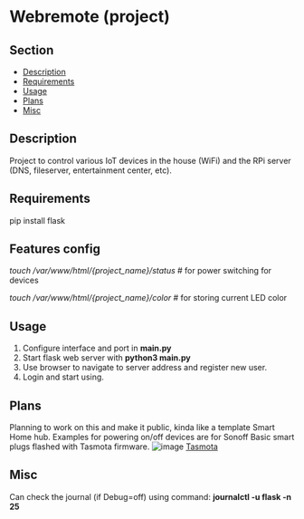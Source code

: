 # Webremote (project)

## Section
- [Description](#description)
- [Requirements](#requirements)
- [Usage](#usage)
- [Plans](#plans)
- [Misc](#misc)


## Description

Project to control various IoT devices in the house (WiFi) and the RPi server (DNS, fileserver, entertainment center, etc).


## Requirements

pip install flask

## Features config
_touch /var/www/html/{project_name}/status_      # for power switching for devices

_touch /var/www/html/{project_name}/color_      # for storing current LED color


## Usage

1. Configure interface and port in **main.py**
2. Start flask web server with **python3 main.py**
3. Use browser to navigate to server address and register new user.
4. Login and start using.





## Plans

Planning to work on this and make it public, kinda like a template Smart Home hub.
Examples for powering on/off devices are for Sonoff Basic smart plugs flashed with Tasmota firmware.
![image](https://github.com/zdssdavidb/Webremote/assets/58611751/c500e8af-9cf0-4eea-b590-d1427265c0de)
[Tasmota](https://tasmota.github.io/docs/)







## Misc

Can check the journal (if Debug=off) using command: **journalctl -u flask -n 25**
